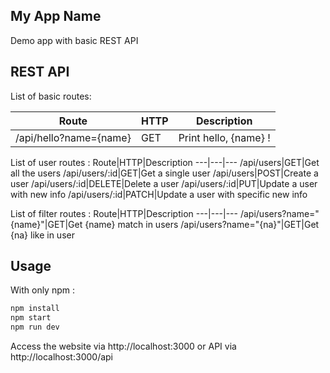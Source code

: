 ## My App Name
Demo app with basic REST API

## REST API
List of basic routes:

Route|HTTP|Description
---|---|---
/api/hello?name={name}|GET|Print hello, {name} !

List of user routes :
Route|HTTP|Description
---|---|---
/api/users|GET|Get all the users
/api/users/:id|GET|Get a single user
/api/users|POST|Create a user
/api/users/:id|DELETE|Delete a user
/api/users/:id|PUT|Update a user with new info
/api/users/:id|PATCH|Update a user with specific new info

List of filter routes :
Route|HTTP|Description
---|---|---
/api/users?name="{name}"|GET|Get {name} match in users
/api/users?name="{na}"|GET|Get {na} like in user

## Usage
With only npm :

```javascript
npm install
npm start
npm run dev
```

Access the website via http://localhost:3000 or API via http://localhost:3000/api
